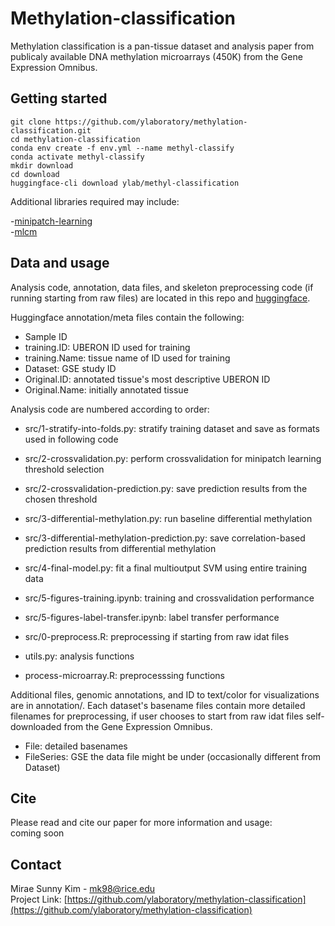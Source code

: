 # Methylation-classification

Methylation classification is a pan-tissue dataset and analysis paper from publicaly available DNA methylation microarrays (450K) from the Gene Expression Omnibus. 

## Getting started

```
git clone https://github.com/ylaboratory/methylation-classification.git
cd methylation-classification
conda env create -f env.yml --name methyl-classify
conda activate methyl-classify
mkdir download
cd download
huggingface-cli download ylab/methyl-classification
```

Additional libraries required may include:  

-[minipatch-learning](https://github.com/DataSlingers/minipatch-learning)  
-[mlcm](https://github.com/mrh110/mlcm)  

## Data and usage

Analysis code, annotation, data files, and skeleton preprocessing code (if running starting from raw files) are located in this repo and [huggingface](https://huggingface.co/datasets/ylab/methyl-classification/tree/main).  

Huggingface annotation/meta files contain the following:  
- Sample ID  
- training.ID: UBERON ID used for training  
- training.Name: tissue name of ID used for training  
- Dataset: GSE study ID  
- Original.ID: annotated tissue's most descriptive UBERON ID  
- Original.Name: initially annotated tissue    
  
Analysis code are numbered according to order:  
- src/1-stratify-into-folds.py: stratify training dataset and save as formats used in following code  
- src/2-crossvalidation.py: perform crossvalidation for minipatch learning threshold selection  
- src/2-crossvalidation-prediction.py: save prediction results from the chosen threshold  
- src/3-differential-methylation.py: run baseline differential methylation  
- src/3-differential-methylation-prediction.py: save correlation-based prediction results from differential methylation  
- src/4-final-model.py: fit a final multioutput SVM using entire training data  
- src/5-figures-training.ipynb: training and crossvalidation performance  
- src/5-figures-label-transfer.ipynb: label transfer performance  
- src/0-preprocess.R: preprocessing if starting from raw idat files  
  
- utils.py: analysis functions  
- process-microarray.R: preprocesssing functions  
  
Additional files, genomic annotations, and ID to text/color for visualizations are in annotation/. Each dataset's basename files contain more detailed filenames for preprocessing, if user chooses to start from raw idat files self-downloaded from the Gene Expression Omnibus.  
- File: detailed basenames  
- FileSeries: GSE the data file might be under (occasionally different from Dataset)  

## Cite

Please read and cite our paper for more information and usage:  
coming soon

## Contact

Mirae Sunny Kim - [mk98@rice.edu](mk98@rice.edu)  
Project Link: [https://github.com/ylaboratory/methylation-classification](https://github.com/ylaboratory/methylation-classification)




